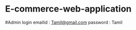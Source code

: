﻿# E-commerce-web-application

 #Admin login 
   emailid : Tamil@gmail.com
    password : Tamil             
